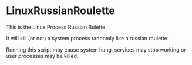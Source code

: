 # LinuxRussianRoulette

This is the Linux Process Russian Rulette.

It will kill (or not) a system process randomly like a russian roulette

Running this script may cause system hang, services may stop working or
user processes may be killed. 
